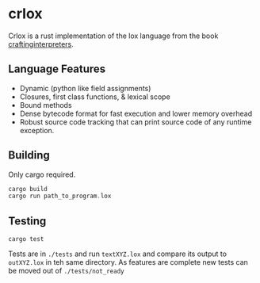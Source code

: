 # crlox

Crlox is a rust implementation of the lox language from the book [craftinginterpreters](craftinginterpreters.com).

## Language Features
- Dynamic (python like field assignments)
- Closures, first class functions, & lexical scope
- Bound methods
- Dense bytecode format for fast execution and lower memory overhead
- Robust source code tracking that can print source code of any runtime exception.

## Building

Only cargo required.
```asm
cargo build
cargo run path_to_program.lox
```

## Testing
```
cargo test
```
Tests are in `./tests` and run `textXYZ.lox` and compare its output to
`outXYZ.lox` in teh same directory. As features are complete new tests can be 
moved out of `./tests/not_ready`